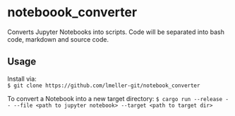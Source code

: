 # noteboook_converter

Converts Jupyter Notebooks into scripts.
Code will be separated into bash code, markdown and source code.

## Usage

Install via:  
```$ git clone https://github.com/lmeller-git/notebook_converter```

To convert a Notebook into a new target directory:
```$ cargo run --release -- --file <path to jupyter notebook> --target <path to target dir>```
